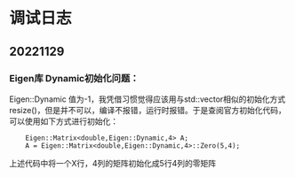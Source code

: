 # 调试日志




## 20221129 
### Eigen库 Dynamic初始化问题：
Eigen::Dynamic 值为-1，我凭借习惯觉得应该用与std::vector相似的初始化方式 resize()，但是并不可以，编译不报错，运行时报错。于是查阅官方初始化代码，可以使用如下方式进行初始化：
```
    Eigen::Matrix<double,Eigen::Dynamic,4> A;
    A = Eigen::Matrix<double,Eigen::Dynamic,4>::Zero(5,4);
```
上述代码中将一个X行，4列的矩阵初始化成5行4列的零矩阵
